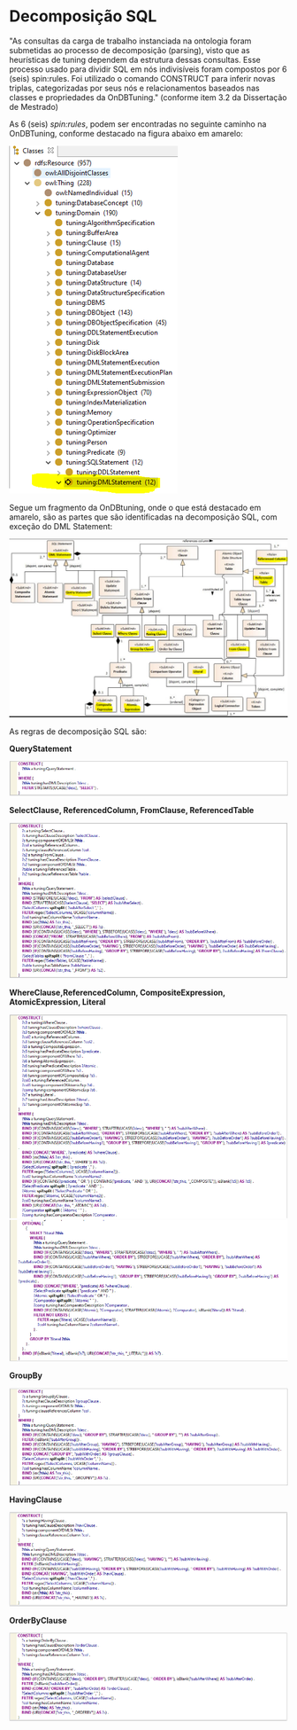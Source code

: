 # Decomposição SQL

"As consultas da carga de trabalho instanciada na ontologia foram submetidas ao processo de decomposição (parsing), visto que as heurísticas de tuning
dependem da estrutura dessas consultas. Esse processo usado para dividir SQL
em nós indivisíveis foram compostos por 6 (seis) spin:rules. Foi utilizado o comando CONSTRUCT para inferir novas triplas, categorizadas por seus nós e
relacionamentos baseados nas classes e propriedades da OnDBTuning." (conforme item 3.2 da Dissertação de Mestrado)

As 6 (seis) *spin:rules*, podem ser encontradas no seguinte caminho na OnDBTuning, conforme destacado na figura abaixo em amarelo:

<img src="../image/caminhoRegra.PNG">

Segue um fragmento da OnDBtuning, onde o que está destacado em amarelo, são as partes que são identificadas na decomposição SQL, com exceção do DML Statement:

<img src="../image/fragmentoOnDBTuning.PNG">


As regras de decomposição SQL são:

**QueryStatement**

<img src="../image/querystatment.PNG">

**SelectClause, ReferencedColumn, FromClause, ReferencedTable**

<img src="../image/select.PNG">

**WhereClause,ReferencedColumn, CompositeExpression, AtomicExpression, Literal**

<img src="../image/whereclause.PNG">
<img src="../image/whereclause2.PNG">

**GroupBy**

<img src="../image/groupby.PNG">

**HavingClause**

<img src="../image/having.PNG">

**OrderByClause**

<img src="../image/order.PNG">